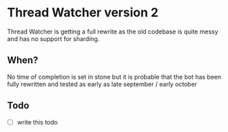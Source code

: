 # Thread Watcher version 2
Thread Watcher is getting a full rewrite as the old codebase is quite messy and has no support for sharding.

## When?
No time of completion is set in stone but it is probable that the bot has been fully rewritten and tested as early as late september / early october

## Todo
- [ ] write this todo